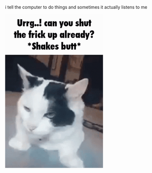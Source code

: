 i tell the computer to do things and sometimes it actually listens to me
<!--START_SECTION:update_image-->
<img src=https://raw.githubusercontent.com/sneakykestrel/sneakykestrel/main/.github/images/shut-up.gif height="" width="" align=left alt=kitty />
<!--END_SECTION:update_image-->

